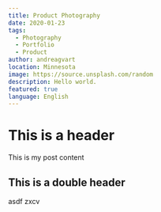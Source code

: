 ```yaml
---
title: Product Photography
date: 2020-01-23
tags: 
  - Photography
  - Portfolio
  - Product
author: andreagvart
location: Minnesota
image: https://source.unsplash.com/random
description: Hello world.
featured: true
language: English
---
```


# This is a header

This is my post content

## This is a double header

asdf zxcv
